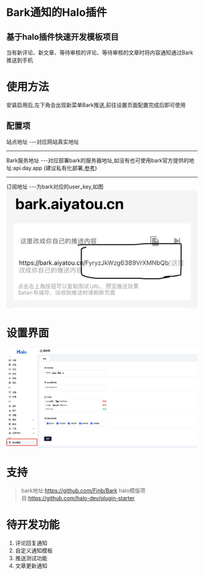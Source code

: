 # Bark通知的Halo插件
## 基于halo插件快速开发模板项目
当有新评论、新文章、等待审核的评论、等待审核的文章时将内容通知通过Bark推送到手机

# 使用方法
安装启用后,左下角会出现新菜单Bark推送,前往设置页面配置完成后即可使用
## 配置项

站点地址 ---对应网站真实地址

-------

Bark服务地址 ---对应部署bark的服务器地址,如没有也可使用bark官方提供的地址:api.day.app (建议私有化部署,[参考](https://github.com/Finb/Bark))

-------

订阅地址  ---为bark对应的user_key,如图
![img_1.png](img_1.png)

# 设置界面
![img_2.png](img_2.png)

# 支持
> bark地址:https://github.com/Finb/Bark
> halo模版项目:https://github.com/halo-dev/plugin-starter

# 待开发功能
1. 评论回复通知
2. 自定义通知模板
3. 推送测试功能
4. 文章更新通知
